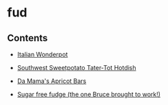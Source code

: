 # fud

## Contents

* [Italian Wonderpot](italian-wonder-pot.md)

* [Southwest Sweetpotato Tater-Tot Hotdish](southwest-sweet-potato-tater-tot-hotdish.md)

* [Da Mama's Apricot Bars](apricot-bars.md)

* [Sugar free fudge (the one Bruce brought to work!)](sugar-free-fudge.md)
